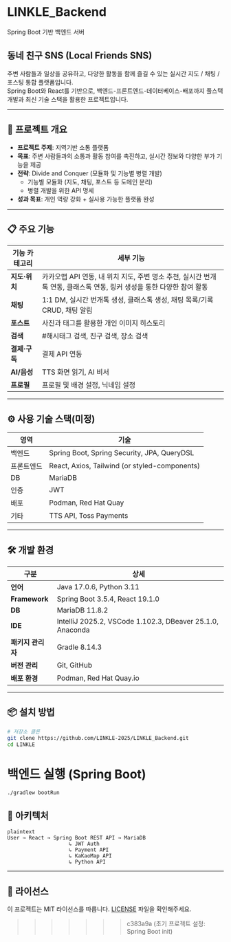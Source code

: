 # LINKLE_Backend
Spring Boot 기반 백엔드 서버

## 동네 친구 SNS (Local Friends SNS)

주변 사람들과 일상을 공유하고, 다양한 활동을 함께 즐길 수 있는 실시간 지도 / 채팅 / 포스팅 통합 플랫폼입니다.  
Spring Boot와 React를 기반으로, 백엔드-프론트엔드-데이터베이스-배포까지 풀스택 개발과 최신 기술 스택을 활용한 프로젝트입니다.

---

## 📌 프로젝트 개요

- **프로젝트 주제**: 지역기반 소통 플랫폼
- **목표**: 주변 사람들과의 소통과 활동 참여를 촉진하고, 실시간 정보와 다양한 부가 기능을 제공
- **전략**: Divide and Conquer (모듈화 및 기능별 병렬 개발)
  - 기능별 모듈화 (지도, 채팅, 포스트 등 도메인 분리)
  - 병렬 개발을 위한 API 명세
- **성과 목표**: 개인 역량 강화 + 실사용 가능한 플랫폼 완성

---

## 📋 주요 기능

| 기능 카테고리   | 세부 기능                                                                    |
|-----------|--------------------------------------------------------------------------|
| **지도·위치** | 카카오맵 API 연동, 내 위치 지도, 주변 명소 추천, 실시간 번개톡 연동, 클래스톡 연동, 링커 생성을 통한 다양한 참여 활동 |
| **채팅**    | 1:1 DM, 실시간 번개톡 생성, 클래스톡 생성, 채팅 목록/기록 CRUD, 채팅 알림                        |
| **포스트**   | 사진과 태그를 활용한 개인 이미지 히스토리                                                  |
| **검색**    | #해시태그 검색, 친구 검색, 장소 검색                                                   |
| **결제·구독** | 결제 API 연동                                                                |
| **AI/음성** | TTS 화면 읽기, AI 비서                                                         |
| **프로필**   | 프로필 및 배경 설정, 닉네임 설정                                                      |

---


## ⚙ 사용 기술 스택(미정)
| 영역    | 기술                                            |
|-------|-----------------------------------------------|
| 백엔드   | Spring Boot, Spring Security, JPA, QueryDSL   |
| 프론트엔드 | React, Axios, Tailwind (or styled-components) |
| DB    | MariaDB                                       |
| 인증    | JWT                                           |
| 배포    | Podman, Red Hat Quay                          |
| 기타    | TTS API, Toss Payments                        |

---

## 🛠 개발 환경

| 구분            | 상세                                                        |
|---------------|-----------------------------------------------------------|
| **언어**        | Java 17.0.6, Python 3.11                                  |
| **Framework** | Spring Boot 3.5.4, React 19.1.0                           |
| **DB**        | MariaDB 11.8.2                                            |
| **IDE**       | IntelliJ 2025.2, VSCode 1.102.3, DBeaver 25.1.0, Anaconda |
| **패키지 관리자**   | Gradle 8.14.3                                             |
| **버전 관리**     | Git, GitHub                                               |
| **배포 환경**     | Podman, Red Hat Quay.io                                   |

---

## 📦 설치 방법

```bash
# 저장소 클론
git clone https://github.com/LINKLE-2025/LINKLE_Backend.git
cd LINKLE
```

# 백엔드 실행 (Spring Boot)
```
./gradlew bootRun
```

## 🧱 아키텍처
```
plaintext
User → React → Spring Boot REST API → MariaDB
                    ↳ JWT Auth
                    ↳ Payment API
                    ↳ KaKaoMap API
                    ↳ Python API
```
---
## 🪪 라이선스
이 프로젝트는 MIT 라이선스를 따릅니다. [LICENSE](./LICENSE) 파일을 확인해주세요.
>>>>>>> c383a9a (초기 프로젝트 설정: Spring Boot init)
